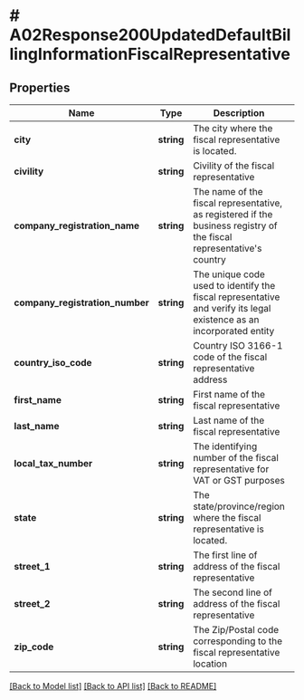 # # A02Response200UpdatedDefaultBillingInformationFiscalRepresentative

## Properties

Name | Type | Description | Notes
------------ | ------------- | ------------- | -------------
**city** | **string** | The city where the fiscal representative is located. | [optional]
**civility** | **string** | Civility of the fiscal representative | [optional]
**company_registration_name** | **string** | The name of the fiscal representative, as registered if the business registry of the fiscal representative&#39;s country | [optional]
**company_registration_number** | **string** | The unique code used to identify the fiscal representative and verify its legal existence as an incorporated entity | [optional]
**country_iso_code** | **string** | Country ISO 3166-1 code of the fiscal representative address | [optional]
**first_name** | **string** | First name of the fiscal representative | [optional]
**last_name** | **string** | Last name of the fiscal representative | [optional]
**local_tax_number** | **string** | The identifying number of the fiscal representative for VAT or GST purposes | [optional]
**state** | **string** | The state/province/region where the fiscal representative is located. | [optional]
**street_1** | **string** | The first line of address of the fiscal representative | [optional]
**street_2** | **string** | The second line of address of the fiscal representative | [optional]
**zip_code** | **string** | The Zip/Postal code corresponding to the fiscal representative location | [optional]

[[Back to Model list]](../../README.md#models) [[Back to API list]](../../README.md#endpoints) [[Back to README]](../../README.md)
